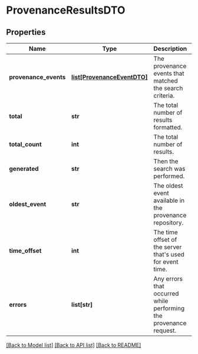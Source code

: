 # ProvenanceResultsDTO

## Properties
Name | Type | Description | Notes
------------ | ------------- | ------------- | -------------
**provenance_events** | [**list[ProvenanceEventDTO]**](ProvenanceEventDTO.md) | The provenance events that matched the search criteria. | [optional] 
**total** | **str** | The total number of results formatted. | [optional] 
**total_count** | **int** | The total number of results. | [optional] 
**generated** | **str** | Then the search was performed. | [optional] 
**oldest_event** | **str** | The oldest event available in the provenance repository. | [optional] 
**time_offset** | **int** | The time offset of the server that&#39;s used for event time. | [optional] 
**errors** | **list[str]** | Any errors that occurred while performing the provenance request. | [optional] 

[[Back to Model list]](../nifiDocs.md#documentation-for-models) [[Back to API list]](../nifiDocs.md#documentation-for-api-endpoints) [[Back to README]](../nifiDocs.md)


